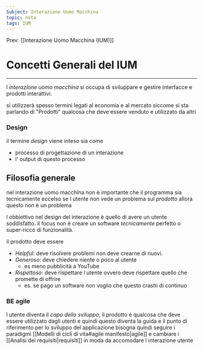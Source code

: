 ```yaml
---
Subject: Interazione Uomo Macchina
topic: nota
tags: IUM
---
```


Prev: [[Interazione Uomo Macchina (IUM)]]

# Concetti Generali del IUM
---
l _interazione uomo macchina_ si occupa di sviluppare e gestire interfacce e prodotti interattivi.

si utilizzerà spesso termini legati al economia e al mercato siccome si sta parlando di "Prodotti" qualcosa che deve essere venduto e utilizzato da altri 

### Design
il termine _design_ viene inteso sia come 
- processo di progettazione di un interazione 
- l' output di questo processo  

## Filosofia generale
nel interazione uomo macchina non è importante che il programma sia tecnicamente eccelso se l utente non vede un problema sul _prodotto_ allora questo non è un problema 

l obbiettivo nel design del interazione è quello di avere un utente soddisfatto. 
il focus non è creare un software _tecnicamente_ perfetto o  super-ricco di funzionalità.

il prodotto deve essere
- _Helpful_: deve risolvere problemi non deve crearne di nuovi.
- _Generoso_: deve chiedere niente o poco al utente 
	- es meno pubblicità a YouTube
- _Rispettoso_: deve rispettare l utente ovvero deve rispettare quello che promette di offrire
	- es. se pago un software non voglio che questo crashi di continuo 

### BE agile
l utente diventa il _capo dello sviluppo_, il prodotto è qualcosa che deve essere utilizzato dagli utenti e quindi questo diventa la guida e il punto di riferimento per lo sviluppo del applicazione bisogna quindi seguire i paradigmi [[Modelli di cicli  di vita#agile manifesto|agile]] e cambiare i  [[Analisi dei requisiti|requisiti]]  in moda da accomodare l interazione utente